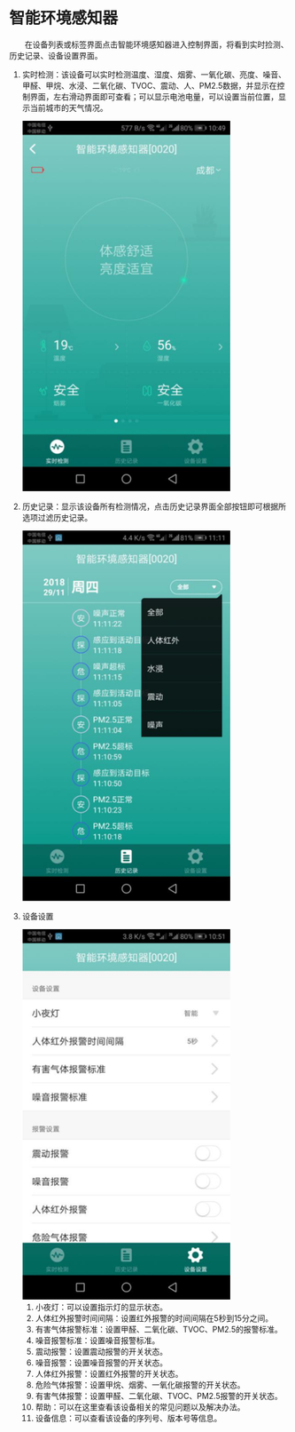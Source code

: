 # 智能环境感知器

&emsp;&emsp;在设备列表或标签界面点击智能环境感知器进入控制界面，将看到实时捡测、历史记录、设备设置界面。

1. 实时检测：该设备可以实时检测温度、湿度、烟雾、一氧化碳、亮度、噪音、甲醛、甲烷、水浸、二氧化碳、TVOC、震动、人、PM2.5数据，并显示在控制界面，左右滑动界面即可查看；可以显示电池电量，可以设置当前位置，显示当前城市的天气情况。

	<img src="../images/MacBee/智能环境感知器/控制界面.png" width = "375" height = "667">
	
2. 历史记录：显示该设备所有检测情况，点击历史记录界面全部按钮即可根据所选项过滤历史记录。

	<img src="../images/MacBee/智能环境感知器/历史记录.png" width = "375" height = "667">
	
3. 设备设置

	<img src="../images/MacBee/智能环境感知器/设备设置.png" width = "375" height = "667">

	1.	小夜灯：可以设置指示灯的显示状态。
	2.	人体红外报警时间间隔：设置红外报警的时间间隔在5秒到15分之间。
	3.	有害气体报警标准：设置甲醛、二氧化碳、TVOC、PM2.5的报警标准。
	4.	噪音报警标准：设置噪音报警标准。
	5.	震动报警：设置震动报警的开关状态。
	6.	噪音报警：设置噪音报警的开关状态。
	7.	人体红外报警：设置红外报警的开关状态。
	8.	危险气体报警：设置甲烷、烟雾、一氧化碳报警的开关状态。
	9.	有害气体报警：设置甲醛、二氧化碳、TVOC、PM2.5报警的开关状态。
	10.	帮助：可以在这里查看该设备相关的常见问题以及解决办法。
	11. 设备信息：可以查看该设备的序列号、版本号等信息。